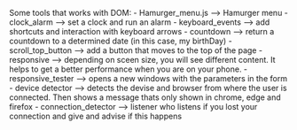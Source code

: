 Some tools that works with DOM:
    - Hamurger_menu.js --> Hamurger menu 
    - clock_alarm --> set a clock and run an alarm
    - keyboard_events --> add shortcuts and interaction with keyboard arrows
    - countdown --> return a countdown to a determined date (in this case, my birthDay)
    - scroll_top_button --> add a button that moves to the top of the page 
    - responsive --> depending on sceen size, you will see different content. It helps to get a better performance when you are on your phone.
    - responsive_tester --> opens a new windows with the parameters in the form
    - device detector --> detects the devise and browser from where the user is connected. Then shows a message thats only shown in chrome, edge and firefox 
    - connection_detector --> listener who listens if you lost your connection and give and advise if this happens  